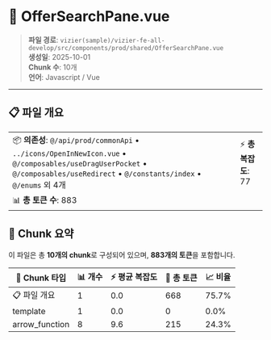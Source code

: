 # 📄 OfferSearchPane.vue

> **파일 경로**: `vizier(sample)/vizier-fe-all-develop/src/components/prod/shared/OfferSearchPane.vue`  
> **생성일**: 2025-10-01  
> **Chunk 수**: 10개  
> **언어**: Javascript / Vue
---


## 📋 파일 개요

| | |
|--|--|
| 📦 **의존성**: `@/api/prod/commonApi` • `../icons/OpenInNewIcon.vue` • `@/composables/useDragUserPocket` • `@/composables/useRedirect` • `@/constants/index` • `@/enums` 외 4개 | ⚡ **총 복잡도**: 77 |
| 📊 **총 토큰 수**: 883 |  |






## 🧩 Chunk 요약

이 파일은 총 **10개의 chunk**로 구성되어 있으며, **883개의 토큰**을 포함합니다.

| 🧩 Chunk 타입 | 📊 개수 | ⚡ 평균 복잡도 | 📝 총 토큰 | 📈 비율 |
|---------------|--------|-------------|----------|--------|
| 📋 파일 개요 | 1 | 0.0 | 668 | 75.7% |
| template | 1 | 0.0 | 0 | 0.0% |
| arrow_function | 8 | 9.6 | 215 | 24.3% |

